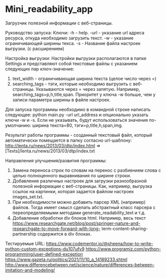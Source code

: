 # Mini_readability_app
Загрузчик полезной информации с веб-страницы.

Руководство запуска:
Ключи:
-h - help.
-url - указание url адреса ресурса, откуда необходимо загрузить текст.
-w - указание ограничивающей ширины текса.
-s - Название файла настроек выгрузки. (с расширением)

Настройка выгрузки:
Настройки выгрузки располагаются в папке Settings и представляют собой текстовые файлы с указанием следующих пар
ключ-значение:
1) text_width - ограничивающая ширина текста (целое число через =)
2) searching_tags - тэги, которые необходимо выгрузить с веб-страницы. 
   Указываются через = через запятую. Например, searching_tags=p,h,title,span.
   Приоритет у ключа -w больше, чем у записи параметра ширины в файле настроек.

Для запуска программы необходимо в командной строке написать следующее:
python main.py -url url_address и опционально указать ключи -w и -s. Если не указывать, будут использоваться значения
по-умолчанию: ширина текста=80, тэги=p,title,h,span,img.

Результат работы программы - созданный текстовый файл, который автоматически помещается в папку согласно url-шаблону:
http://lenta.ru/news/2013/03/dtp/index.html => [Texts]/lenta.ru/news/2013/03/dtp/index.txt

Направления улучшения/развития программы:
1) Замена переноса строк по словам на перенос с разбиением слова с целью полноценного выравнивания по ширине строки.
2) Добавление различных настроек для загрузки разнообразной полезной информации с веб-страницы. Как, например,
выгрузка ссылок на картинки, которая задается файлом настроек images_set.txt.
3) При необходимости можно добавить парсер XML (например) файлов. Тогда имеет смысл сделать абстрактный класс парсера с
переопределяемыми методами generate_readability_text и т.д.
4) Добавление обработки div блоков html.
Например, весь текст https://www.researchgate.net/blog/post/springer-nature-and-researchgate-to-move-forward-with-long-
term-content-sharing-partnership содержится в div блоках.

   
Тестируемые URL:
https://www.codementor.io/@sheena/how-to-write-python-custom-exceptions-du107ufv9
https://www.programiz.com/python-programming/user-defined-exception
https://www.gazeta.ru/politics/2021/11/10_a_14189233.shtml
http://www.differencebetween.net/science/nature/differences-between-imitation-and-modeling/
